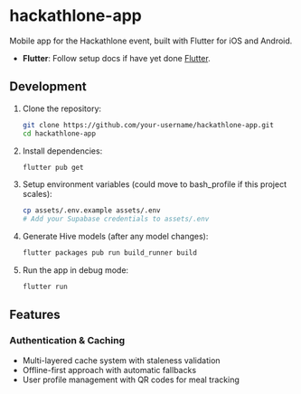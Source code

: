 # hackathlone-app

Mobile app for the Hackathlone event, built with Flutter for iOS and Android.

- **Flutter**: Follow setup docs if have yet done [Flutter](https://docs.flutter.dev/get-started/install).

## Development

1. Clone the repository:
   ```bash
   git clone https://github.com/your-username/hackathlone-app.git
   cd hackathlone-app
   ```
2. Install dependencies:

   ```bash
   flutter pub get
   ```

3. Setup environment variables (could move to bash_profile if this project scales):

   ```bash
   cp assets/.env.example assets/.env
   # Add your Supabase credentials to assets/.env
   ```

4. Generate Hive models (after any model changes):

   ```bash
   flutter packages pub run build_runner build
   ```

5. Run the app in debug mode:
   ```bash
   flutter run
   ```

## Features

### Authentication & Caching

- Multi-layered cache system with staleness validation
- Offline-first approach with automatic fallbacks
- User profile management with QR codes for meal tracking
